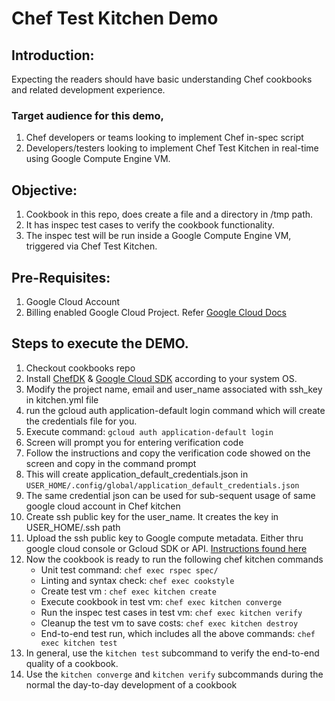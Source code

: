 # Chef Test Kitchen Demo
## Introduction:
Expecting the readers should have basic understanding Chef cookbooks and related development experience.
### Target audience for this demo,
1. Chef developers or teams looking to implement Chef in-spec script
2. Developers/testers looking to implement Chef Test Kitchen in real-time using Google Compute Engine VM.

## Objective:
1. Cookbook in this repo, does create a file and a directory in /tmp path.
2. It has inspec test cases to verify the cookbook functionality.
3. The inspec test will be run inside a Google Compute Engine VM, triggered via Chef Test Kitchen.

## Pre-Requisites:
1. Google Cloud Account
2. Billing enabled Google Cloud Project. Refer [Google Cloud Docs](https://cloud.google.com/billing/docs/how-to/manage-billing-account)

## Steps to execute the DEMO.
1. Checkout cookbooks repo
2. Install [ChefDK](https://downloads.chef.io/chefdk/) & [Google Cloud SDK](https://cloud.google.com/sdk/install) according to your system OS.
3. Modify the project name, email and user_name associated with ssh_key in kitchen.yml file
4. run the gcloud auth application-default login command which will create the credentials file for you.
5. Execute command: `gcloud auth application-default login`
6. Screen will prompt you for entering verification code
7. Follow the instructions and copy the verification code showed on the screen and copy in the command prompt
8. This will create application_default_credentials.json in `USER_HOME/.config/global/application_default_credentials.json`
9. The same credential json can be used for sub-sequent usage of same google cloud account in Chef kitchen
10. Create ssh public key for the user_name. It creates the key in USER_HOME/.ssh path
11. Upload the ssh public key to Google compute metadata. Either thru google cloud console or Gcloud SDK or API. [Instructions found here](https://cloud.google.com/compute/docs/instances/adding-removing-ssh-keys#addkey)
12. Now the cookbook is ready to run the following chef kitchen commands
    - Unit test command: `chef exec rspec spec/`
    - Linting and syntax check: `chef exec cookstyle`
    - Create test vm : `chef exec kitchen create`
    - Execute cookbook in test vm: `chef exec kitchen converge`
    - Run the inspec test cases in test vm: `chef exec kitchen verify`
    - Cleanup the test vm to save costs:  `chef exec kitchen destroy`
    - End-to-end test run, which includes all the above commands:  `chef exec kitchen test`
13. In general, use the `kitchen test` subcommand to verify the end-to-end quality of a cookbook. 
14. Use the `kitchen converge` and `kitchen verify` subcommands during the normal the day-to-day development of a cookbook


